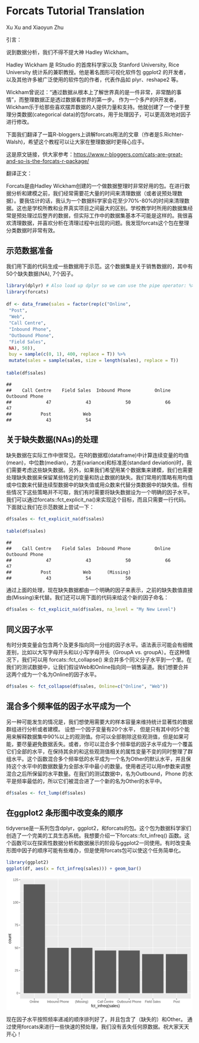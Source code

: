 
# Forcats Tutorial Translation

Xu Xu and Xiaoyun Zhu








引言：

说到数据分析，我们不得不提大神 Hadley Wickham。

Hadley Wickham 是 RStudio 的首席科学家以及 Stanford University, Rice University 统计系的兼职教授。他是著名图形可视化软件包 ggplot2 的开发者，以及其他许多被广泛使用的软件包的作者，代表作品如 plyr、reshape2 等。

Wickham曾说过：“通过数据从根本上了解世界真的是一件非常，非常酷的事情”，而整理数据正是透过数据看世界的第一步。 作为一个多产的R开发者，Wickham乐于给那些喜欢摆弄数据的人提供力量和支持。他就创建了一个便于整理分类数据(categorical data)的包forcats，用于处理因子，可以更高效地对因子进行修改。

下面我们翻译了一篇R-bloggers上讲解forcats用法的文章（作者是S.Richter-Walsh)，希望这个教程可以让大家在整理数据时更得心应手。

这是原文链接，供大家参考：https://www.r-bloggers.com/cats-are-great-and-so-is-the-forcats-r-package/


翻译正文：

Forcats是由Hadley Wickham创建的一个做数据整理时非常好用的包。在进行数据分析和建模之前，我们经常需要花大量的时间来清理数据（或者说预处理数据）。要我估计的话，我认为一个数据科学家会花至少70%-80%的时间来清理数据。这也是学校所教和业界真实项目之间最大的区别。学校教学时所用的数据集经常是预处理过后整齐的数据，但实际工作中的数据集基本不可能是这样的。我很喜欢清理数据，并喜欢分析在清理过程中出现的问题。我发现forcats这个包在整理分类数据时非常有效。

## 示范数据准备

我们用下面的代码生成一些数据用于示范。这个数据集是关于销售数据的，其中有50个缺失数据(NA), 7个因子。


```r
library(dplyr) # Also load up dplyr so we can use the pipe operator: %>%
library(forcats)

df <- data_frame(sales = factor(rep(c("Online",
 "Post",
 "Web",
 "Call Centre",
 "Inbound Phone",
 "Outbound Phone",
 "Field Sales",
 NA), 50)),
 buy = sample(c(0, 1), 400, replace = T)) %>%
 mutate(sales = sample(sales, size = length(sales), replace = T))

table(df$sales)
```

```
## 
##    Call Centre    Field Sales  Inbound Phone         Online Outbound Phone 
##             47             43             50             66             47 
##           Post            Web 
##             43             54
```

## 关于缺失数据(NAs)的处理

缺失数据在实际工作中很常见。在R的数据框(dataframe)中计算连续变量的均值(mean)，中位数(median)，方差(variance)和标准差(standard deviation)时，我们需要考虑这些缺失数据。另外，如果我们希望用某个数据集来建模，我们也需要处理缺失数据来保留某些特定的变量和防止数据的缺失。我们常用的策略有用均值或中位数来代替连续型数据中的缺失值或用众数来代替分类数据中的缺失值。但有些情况下这些策略并不可取，我们有时需要将缺失数据设为一个明确的因子水平。我们可以通过forcats::fct_explicit_na()来实现这个目标，而且只需要一行代码。下面就让我们在示范数据上尝试一下：



```r
df$sales <- fct_explicit_na(df$sales)

table(df$sales)
```

```
## 
##    Call Centre    Field Sales  Inbound Phone         Online Outbound Phone 
##             47             43             50             66             47 
##           Post            Web      (Missing) 
##             43             54             50
```

通过上面的处理，现在缺失数据都由一个明确的因子来表示，之前的缺失数值直接由(Missing)来代替。我们还可以用下面的代码来给这个新的因子命名：

```r
df$sales <- fct_explicit_na(df$sales, na_level = "My New Level")
```

## 同义因子水平

有时分类变量会包含两个及更多指向同一分组的因子水平。语法表示可能会有细微差别，比如以大写字母开头和以小写字母开头（GroupA vs. groupA）。在这种情况下，我们可以用 forcats::fct_collapse() 来合并多个同义分子水平到一个里。在我们的测试数据中，让我们假设Web和Online指向同一销售渠道。我们想要合并这两个成为一个名为Online的因子水平。


```r
df$sales <- fct_collapse(df$sales, Online=c("Online", "Web"))
```

## 混合多个频率低的因子水平成为一个

另一种可能发生的情况是，我们想使用需要大的样本容量来维持统计显著性的数据群组进行分析或者建模。 设想一个因子变量有20个水平， 但是只有其中的5个能用来解释数据集中90%以上的观测值。你可以全部剔除这些观测值，但是如果可能，要尽量避免数据丢失。或者，你可以混合多个频率低的因子水平成为一个覆盖它们全部的水平，在保持其余的和这些观测值相关的属性变量不变的同时整理了群组水平。这个函数混合多个频率低的水平成为一个名为Other的默认水平，并且保持这个水平中的数据数量为全部水平中最小的数量。使用者还可以用n参数来调整混合之后所保留的水平数量。在我们的测试数据中，名为Outbound，Phone 的水平是频率最低的，所以它们被混合进了一个新的名为Other的水平中。


```r
df$sales <- fct_lump(df$sales)
```

## 在ggplot2 条形图中改变条的顺序

tidyverse是一系列包含dplyr，ggplot2，和forcats的包。这个包为数据科学家们创造了一个完美的工具生态系统。我想要介绍一下forcats::fct_infreq() 函数。这个函数可以在探索性数据分析和数据展示的阶段与ggplot2一同使用。有时改变条形图中因子的顺序可能有些难办，但是使用forcats包可以使这个任务简单化。


```r
library(ggplot2)
ggplot(df, aes(x = fct_infreq(sales))) + geom_bar()
```

<img src="forcats_tutorial_translation_files/figure-html/unnamed-chunk-8-1.png" width="672" style="display: block; margin: auto;" />

现在因子水平按照频率递减的顺序排列好了，并且包含了（缺失的）和Other。 通过使用forcats来进行一些快速的预处理，我们没有丢失任何原数据。祝大家天天开心！

